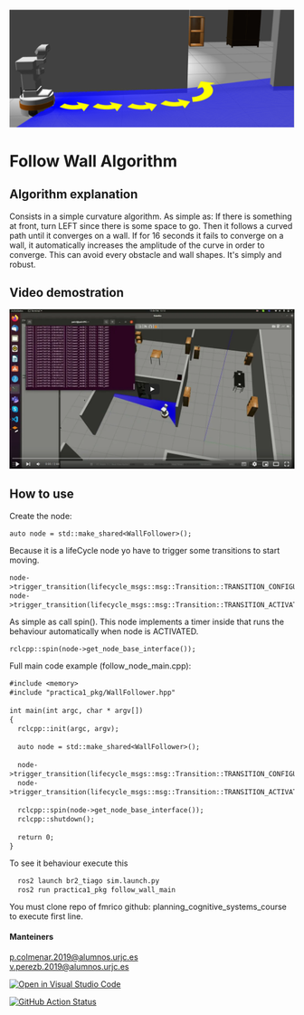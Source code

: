 ![Tiago logo](images/logo.png)
# Follow Wall Algorithm

## Algorithm explanation
Consists in a simple curvature algorithm. As simple as: If there is something at front, turn LEFT since there is some space to go. Then it follows a curved path until it converges on a wall. If for 16 seconds it fails to converge on a wall, it automatically increases the amplitude of the curve in order to converge.
This can avoid every obstacle and wall shapes. It's simply and robust. 

## Video demostration

[![Watch the video](images/yt_for_md.png)](https://www.youtube.com/watch?v=dGz5tjBB1bg)

## How to use

Create the node:
```
auto node = std::make_shared<WallFollower>();
```
Because it is a lifeCycle node yo have to trigger some transitions to start moving.
```
node->trigger_transition(lifecycle_msgs::msg::Transition::TRANSITION_CONFIGURE);
node->trigger_transition(lifecycle_msgs::msg::Transition::TRANSITION_ACTIVATE);
```
As simple as call spin(). This node implements a timer inside that runs the behaviour automatically when node is ACTIVATED.
```
rclcpp::spin(node->get_node_base_interface());
```

Full main code example (follow_node_main.cpp):
```
#include <memory>
#include "practica1_pkg/WallFollower.hpp"

int main(int argc, char * argv[])
{
  rclcpp::init(argc, argv);

  auto node = std::make_shared<WallFollower>();

  node->trigger_transition(lifecycle_msgs::msg::Transition::TRANSITION_CONFIGURE);
  node->trigger_transition(lifecycle_msgs::msg::Transition::TRANSITION_ACTIVATE);

  rclcpp::spin(node->get_node_base_interface());
  rclcpp::shutdown();

  return 0;
}
```

To see it behaviour execute this
```
  ros2 launch br2_tiago sim.launch.py
  ros2 run practica1_pkg follow_wall_main
```


You must clone repo of fmrico github: planning_cognitive_systems_course to execute first line. 
#### Manteiners
<p.colmenar.2019@alumnos.urjc.es>\
<v.perezb.2019@alumnos.urjc.es>

[![Open in Visual Studio Code](https://classroom.github.com/assets/open-in-vscode-f059dc9a6f8d3a56e377f745f24479a46679e63a5d9fe6f495e02850cd0d8118.svg)](https://classroom.github.com/online_ide?assignment_repo_id=6883681&assignment_repo_type=AssignmentRepo)

[![GitHub Action
Status](https://github.com/Docencia-fmrico/follow-wall-binaryteam/workflows/main/badge.svg)](https://github.com/Docencia-fmrico/follow-wall-binaryteam)

